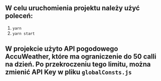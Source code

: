## W celu uruchomienia projektu należy użyć poleceń: 
1. `yarn`
2. `yarn start`

## W projekcie użyto API pogodowego AccuWeather, które ma ograniczenie do 50 calli na dzień. Po przekroczeniu tego limitu, można zmienić API Key w pliku `globalConsts.js`
